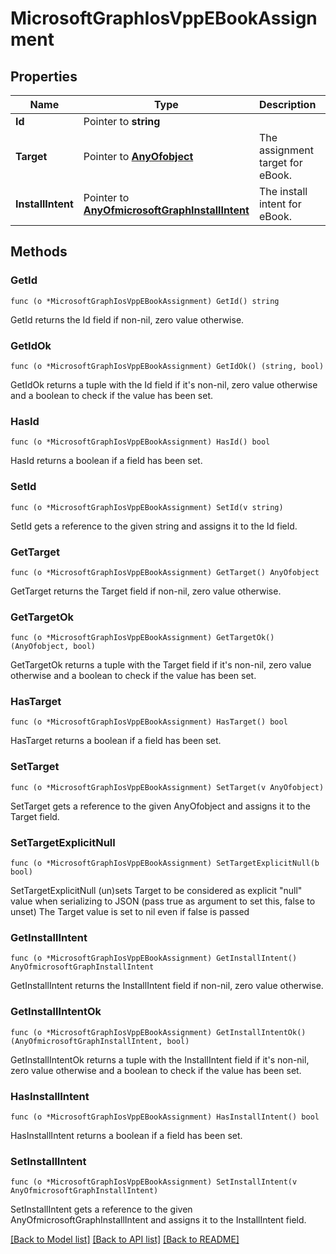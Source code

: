 # MicrosoftGraphIosVppEBookAssignment

## Properties

Name | Type | Description | Notes
------------ | ------------- | ------------- | -------------
**Id** | Pointer to **string** |  | [optional] 
**Target** | Pointer to [**AnyOfobject**](anyOf&lt;object&gt;.md) | The assignment target for eBook. | [optional] 
**InstallIntent** | Pointer to [**AnyOfmicrosoftGraphInstallIntent**](anyOf&lt;microsoft.graph.installIntent&gt;.md) | The install intent for eBook. | [optional] 

## Methods

### GetId

`func (o *MicrosoftGraphIosVppEBookAssignment) GetId() string`

GetId returns the Id field if non-nil, zero value otherwise.

### GetIdOk

`func (o *MicrosoftGraphIosVppEBookAssignment) GetIdOk() (string, bool)`

GetIdOk returns a tuple with the Id field if it's non-nil, zero value otherwise
and a boolean to check if the value has been set.

### HasId

`func (o *MicrosoftGraphIosVppEBookAssignment) HasId() bool`

HasId returns a boolean if a field has been set.

### SetId

`func (o *MicrosoftGraphIosVppEBookAssignment) SetId(v string)`

SetId gets a reference to the given string and assigns it to the Id field.

### GetTarget

`func (o *MicrosoftGraphIosVppEBookAssignment) GetTarget() AnyOfobject`

GetTarget returns the Target field if non-nil, zero value otherwise.

### GetTargetOk

`func (o *MicrosoftGraphIosVppEBookAssignment) GetTargetOk() (AnyOfobject, bool)`

GetTargetOk returns a tuple with the Target field if it's non-nil, zero value otherwise
and a boolean to check if the value has been set.

### HasTarget

`func (o *MicrosoftGraphIosVppEBookAssignment) HasTarget() bool`

HasTarget returns a boolean if a field has been set.

### SetTarget

`func (o *MicrosoftGraphIosVppEBookAssignment) SetTarget(v AnyOfobject)`

SetTarget gets a reference to the given AnyOfobject and assigns it to the Target field.

### SetTargetExplicitNull

`func (o *MicrosoftGraphIosVppEBookAssignment) SetTargetExplicitNull(b bool)`

SetTargetExplicitNull (un)sets Target to be considered as explicit "null" value
when serializing to JSON (pass true as argument to set this, false to unset)
The Target value is set to nil even if false is passed
### GetInstallIntent

`func (o *MicrosoftGraphIosVppEBookAssignment) GetInstallIntent() AnyOfmicrosoftGraphInstallIntent`

GetInstallIntent returns the InstallIntent field if non-nil, zero value otherwise.

### GetInstallIntentOk

`func (o *MicrosoftGraphIosVppEBookAssignment) GetInstallIntentOk() (AnyOfmicrosoftGraphInstallIntent, bool)`

GetInstallIntentOk returns a tuple with the InstallIntent field if it's non-nil, zero value otherwise
and a boolean to check if the value has been set.

### HasInstallIntent

`func (o *MicrosoftGraphIosVppEBookAssignment) HasInstallIntent() bool`

HasInstallIntent returns a boolean if a field has been set.

### SetInstallIntent

`func (o *MicrosoftGraphIosVppEBookAssignment) SetInstallIntent(v AnyOfmicrosoftGraphInstallIntent)`

SetInstallIntent gets a reference to the given AnyOfmicrosoftGraphInstallIntent and assigns it to the InstallIntent field.


[[Back to Model list]](../README.md#documentation-for-models) [[Back to API list]](../README.md#documentation-for-api-endpoints) [[Back to README]](../README.md)


